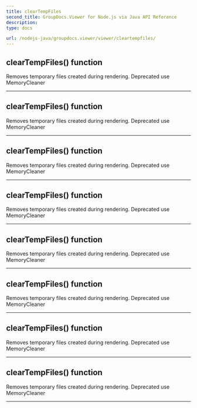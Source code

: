 ```yaml
---
title: clearTempFiles
second_title: GroupDocs.Viewer for Node.js via Java API Reference
description: 
type: docs

url: /nodejs-java/groupdocs.viewer/viewer/cleartempfiles/
---
```


## clearTempFiles()  function
Removes temporary files created during rendering.
 Deprecated use  MemoryCleaner


---


## clearTempFiles()  function
Removes temporary files created during rendering.
 Deprecated use  MemoryCleaner


---


## clearTempFiles()  function
Removes temporary files created during rendering.
 Deprecated use  MemoryCleaner


---


## clearTempFiles()  function
Removes temporary files created during rendering.
 Deprecated use  MemoryCleaner


---


## clearTempFiles()  function
Removes temporary files created during rendering.
 Deprecated use  MemoryCleaner


---


## clearTempFiles()  function
Removes temporary files created during rendering.
 Deprecated use  MemoryCleaner


---


## clearTempFiles()  function
Removes temporary files created during rendering.
 Deprecated use  MemoryCleaner


---


## clearTempFiles()  function
Removes temporary files created during rendering.
 Deprecated use  MemoryCleaner


---


